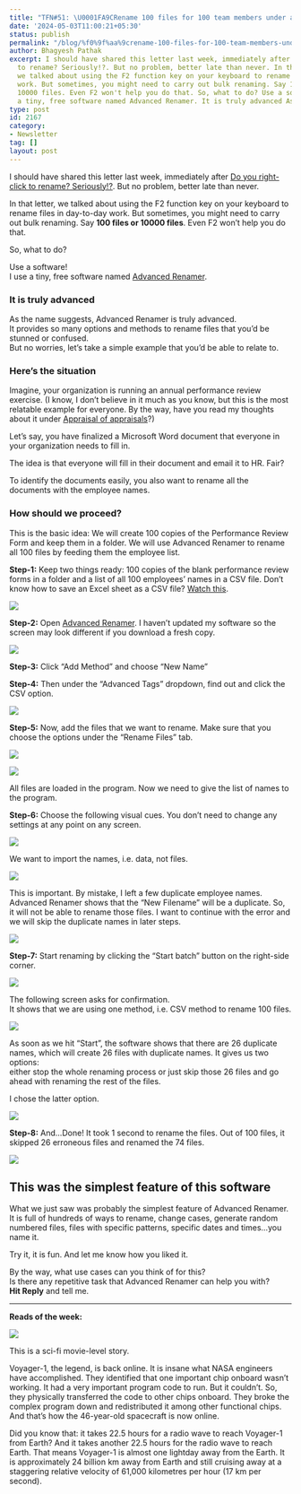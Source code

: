 ```yaml
---
title: "TFN#51: \U0001FA9CRename 100 files for 100 team members under a second"
date: '2024-05-03T11:00:21+05:30'
status: publish
permalink: "/blog/%f0%9f%aa%9crename-100-files-for-100-team-members-under-a-second"
author: Bhagyesh Pathak
excerpt: I should have shared this letter last week, immediately after Do you right-click
  to rename? Seriously!?. But no problem, better late than never. In that letter,
  we talked about using the F2 function key on your keyboard to rename files in day-to-day
  work. But sometimes, you might need to carry out bulk renaming. Say 100 files or
  10000 files. Even F2 won't help you do that. So, what to do? Use a software!I use
  a tiny, free software named Advanced Renamer. It is truly advanced As the name...
type: post
id: 2167
category:
- Newsletter
tag: []
layout: post
---
```


I should have shared this letter last week, immediately after [Do you right-click to rename? Seriously!?](https://bhagyeshpathak.com/blog/%f0%9f%aa%9cdo-you-right-click-to-rename-seriously/). But no problem, better late than never.

In that letter, we talked about using the F2 function key on your keyboard to rename files in day-to-day work. But sometimes, you might need to carry out bulk renaming. Say **100 files or 10000 files**. Even F2 won’t help you do that.

So, what to do?

Use a software!  
I use a tiny, free software named [Advanced Renamer](https://www.advancedrenamer.com/).

### It is truly advanced

As the name suggests, Advanced Renamer is truly advanced.  
It provides so many options and methods to rename files that you’d be stunned or confused.  
But no worries, let’s take a simple example that you’d be able to relate to.

### Here’s the situation

Imagine, your organization is running an annual performance review exercise. (I know, I don’t believe in it much as you know, but this is the most relatable example for everyone. By the way, have you read my thoughts about it under [Appraisal of appraisals](https://www.bhagyeshpathak.com/blog/appraisal-of-appraisals)?)

Let’s say, you have finalized a Microsoft Word document that everyone in your organization needs to fill in.

The idea is that everyone will fill in their document and email it to HR. Fair?

To identify the documents easily, you also want to rename all the documents with the employee names.

### How should we proceed?

This is the basic idea: We will create 100 copies of the Performance Review Form and keep them in a folder. We will use Advanced Renamer to rename all 100 files by feeding them the employee list.

**Step-1:** Keep two things ready: 100 copies of the blank performance review forms in a folder and a list of all 100 employees’ names in a CSV file. Don’t know how to save an Excel sheet as a CSV file? [Watch this](https://www.youtube.com/watch?v=OrqSOq2Q3kc).

![](https://embed.filekitcdn.com/e/tkwVjiL2WnM6sb9P2ZThes/91BFVT915Bk21z18L1N6ur)

**Step-2:** Open [Advanced Renamer](https://www.advancedrenamer.com/). I haven’t updated my software so the screen may look different if you download a fresh copy.

![](https://embed.filekitcdn.com/e/tkwVjiL2WnM6sb9P2ZThes/x3tSUsuARzmmp7GBJnmeYX)

**Step-3:** Click “Add Method” and choose “New Name”

**Step-4:** Then under the “Advanced Tags” dropdown, find out and click the CSV option.

![](https://embed.filekitcdn.com/e/tkwVjiL2WnM6sb9P2ZThes/2wJcDFiFhndkhRRyMs1oHL)

**Step-5:** Now, add the files that we want to rename. Make sure that you choose the options under the “Rename Files” tab.

![](https://embed.filekitcdn.com/e/tkwVjiL2WnM6sb9P2ZThes/9qKVpTj1dDR5V9J1T4ZjPh)

![](https://embed.filekitcdn.com/e/tkwVjiL2WnM6sb9P2ZThes/kosisrVyurXHEWu15zubx1)

All files are loaded in the program. Now we need to give the list of names to the program.

**Step-6:** Choose the following visual cues. You don’t need to change any settings at any point on any screen.

![](https://embed.filekitcdn.com/e/tkwVjiL2WnM6sb9P2ZThes/ijg9RUnv5vLVSsmQDgjexG)

We want to import the names, i.e. data, not files.

![](https://embed.filekitcdn.com/e/tkwVjiL2WnM6sb9P2ZThes/jcXPMTsdXYaXVCX9GTCQCu)

This is important. By mistake, I left a few duplicate employee names. Advanced Renamer shows that the “New Filename” will be a duplicate. So, it will not be able to rename those files. I want to continue with the error and we will skip the duplicate names in later steps.

![](https://embed.filekitcdn.com/e/tkwVjiL2WnM6sb9P2ZThes/jZBi2TdihgMaiD4AGzowhQ)

**Step-7:** Start renaming by clicking the “Start batch” button on the right-side corner.

![](https://embed.filekitcdn.com/e/tkwVjiL2WnM6sb9P2ZThes/pLTLjHdVscE34GrxdCzeX2)

The following screen asks for confirmation.  
It shows that we are using one method, i.e. CSV method to rename 100 files.

![](https://embed.filekitcdn.com/e/tkwVjiL2WnM6sb9P2ZThes/6UQLoBEVTzERWwbsN1vwnn)

As soon as we hit “Start”, the software shows that there are 26 duplicate names, which will create 26 files with duplicate names. It gives us two options:  
either stop the whole renaming process or just skip those 26 files and go ahead with renaming the rest of the files.

I chose the latter option.

![](https://embed.filekitcdn.com/e/tkwVjiL2WnM6sb9P2ZThes/odtqPCmLbw3jJVmo1EEVAx)

**Step-8:** And…Done! It took 1 second to rename the files. Out of 100 files, it skipped 26 erroneous files and renamed the 74 files.

![](https://embed.filekitcdn.com/e/tkwVjiL2WnM6sb9P2ZThes/4STA9JAZoFWtwEnuQvT1PH)

This was the simplest feature of this software
----------------------------------------------

What we just saw was probably the simplest feature of Advanced Renamer. It is full of hundreds of ways to rename, change cases, generate random numbered files, files with specific patterns, specific dates and times…you name it.

Try it, it is fun. And let me know how you liked it.

By the way, what use cases can you think of for this?  
Is there any repetitive task that Advanced Renamer can help you with?  
​**Hit Reply** and tell me.

---

**Reads of the week:**

[![](https://embed.filekitcdn.com/e/tkwVjiL2WnM6sb9P2ZThes/kjPeGRMJxKUczTdTUYZoxW)](https://blogs.nasa.gov/voyager/2024/04/22/nasas-voyager-1-resumes-sending-engineering-updates-to-earth/)

This is a sci-fi movie-level story.

Voyager-1, the legend, is back online. It is insane what NASA engineers have accomplished. They identified that one important chip onboard wasn’t working. It had a very important program code to run. But it couldn’t. So, they physically transferred the code to other chips onboard. They broke the complex program down and redistributed it among other functional chips. And that’s how the 46-year-old spacecraft is now online.

Did you know that: it takes 22.5 hours for a radio wave to reach Voyager-1 from Earth? And it takes another 22.5 hours for the radio wave to reach Earth. That means Voyager-1 is almost one lightday away from the Earth. It is approximately 24 billion km away from Earth and still cruising away at a staggering relative velocity of 61,000 kilometres per hour (17 km per second).